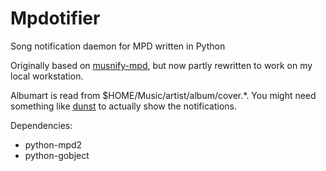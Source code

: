 # Mpdotifier

Song notification daemon for MPD written in Python

Originally based on [musnify-mpd](https://github.com/felipemarinho97/musnify-mpd), but now partly rewritten to work on my local workstation.

Albumart is read from $HOME/Music/artist/album/cover.*. You might need something like [dunst](https://github.com/dunst-project/dunst) to actually show the notifications.

Dependencies:

- python-mpd2
- python-gobject
